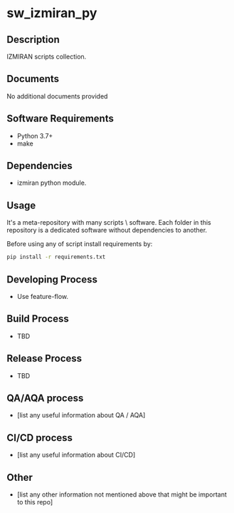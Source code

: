 # sw_izmiran_py

## Description

IZMIRAN scripts collection.

## Documents

No additional documents provided

## Software Requirements

* Python 3.7+
* make

## Dependencies

* izmiran python module.

## Usage 

It's a meta-repository with many scripts \ software.
Each folder in this repository is a dedicated software without dependencies to another.

Before using any of script install requirements by:

```bash
pip install -r requirements.txt
```

## Developing Process

* Use feature-flow.

## Build Process

* TBD

## Release Process

* TBD

## QA/AQA process

* [list any useful information about QA / AQA]

## CI/CD process

* [list any useful information about CI/CD]

## Other

* [list any other information not mentioned above that might be important to this repo]